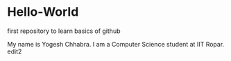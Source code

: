 # Hello-World
first repository to learn basics of github

My name is Yogesh Chhabra. I am a Computer Science student at IIT Ropar.
edit2
